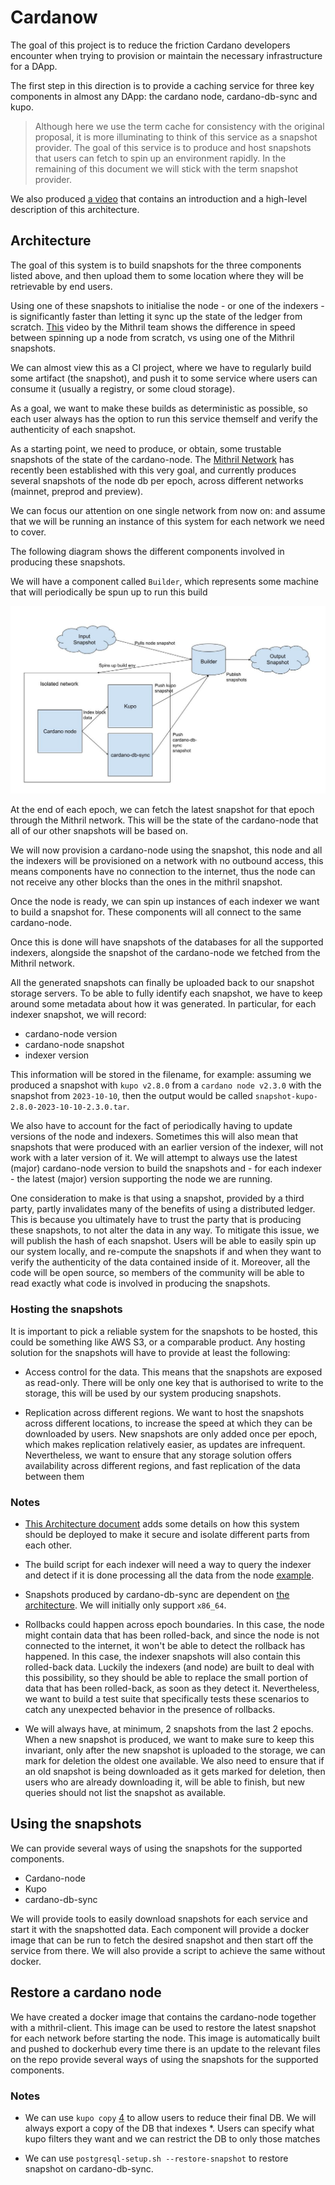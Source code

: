 # Cardanow


The goal of this project is to reduce the friction Cardano developers encounter when trying to provision or maintain the necessary infrastructure for a DApp. 

The first step in this direction is to provide a caching service for three key components in almost any DApp: the cardano node, cardano-db-sync and kupo.

> Although here we use the term cache for consistency with the original proposal, it is more illuminating to think of this service as a snapshot provider. The goal of this service is to produce and host snapshots that users can fetch to spin up an environment rapidly. In the remaining of this document we will stick with the term snapshot provider.

We also produced [a video](https://www.youtube.com/watch?v=xuwEbPUlZ-s) that contains an introduction and a high-level description of this architecture.


## Architecture

The goal of this system is to build snapshots for the three components listed above, and then upload them to some location where they will be retrievable by end users.

Using one of these snapshots to initialise the node - or one of the indexers - is significantly faster than letting it sync up the state of the ledger from scratch. [This](https://www.youtube.com/watch?v=5qjJNRgEzYo) video by the Mithril team shows the difference in speed between spinning up a node from scratch, vs using one of the Mithril snapshots.

We can almost view this as a CI project, where we have to regularly build some artifact (the snapshot), and push it to some service where users can consume it (usually a registry, or some cloud storage).

As a goal, we want to make these builds as deterministic as possible, so each user always has the option to run this service themself and verify the authenticity of each snapshot.

As a starting point, we need to produce, or obtain, some trustable snapshots of the state of the cardano-node.
The [Mithril Network][1] has recently been established with this very goal, and currently produces several snapshots of the node db per epoch, across different networks (mainnet, preprod and preview).

We can focus our attention on one single network from now on: and assume that we will be running an instance of this system for each network we need to cover.

The following diagram shows the different components involved in producing these snapshots.

We will have a component called `Builder`, which represents some machine that will periodically be spun up to run this build

![Arch](./docs/cardanow.jpg)

At the end of each epoch, we can fetch the latest snapshot for that epoch through the Mithril network. This will be the state of the cardano-node that all of our other snapshots will be based on.

We will now provision a cardano-node using the snapshot, this node and all the indexers will be provisioned on a network with no outbound access, this means components have no connection to the internet, thus the node can not receive any other blocks than the ones in the mithril snapshot.

Once the node is ready, we can spin up instances of each indexer we want to build a snapshot for. These components will all connect to the same cardano-node.

Once this is done will have snapshots of the databases for all the supported indexers, alongside the snapshot of the cardano-node we fetched from the Mithril network.

All the generated snapshots can finally be uploaded back to our snapshot storage servers. To be able to fully identify each snapshot, we have to keep around some metadata about how it was generated. In particular, for each indexer snapshot, we will record:

- cardano-node version
- cardano-node snapshot
- indexer version

This information will be stored in the filename, for example: assuming we produced a snapshot with `kupo v2.8.0` from a `cardano node v2.3.0` with the snapshot from `2023-10-10`, then the output would be called `snapshot-kupo-2.8.0-2023-10-10-2.3.0.tar`.

We also have to account for the fact of periodically having to update versions of the node and indexers. Sometimes this will also mean that snapshots that were produced with an earlier version of the indexer, will not work with a later version of it.
We will attempt to always use the latest (major) cardano-node version to build the snapshots and - for each indexer - the latest (major) version supporting the node we are running.

One consideration to make is that using a snapshot, provided by a third party, partly invalidates many of the benefits of using a distributed ledger. This is because you ultimately have to trust the party that is producing these snapshots, to not alter the data in any way.
To mitigate this issue, we will publish the hash of each snapshot. Users will be able to easily spin up our system locally, and re-compute the snapshots if and when they want to verify the authenticity of the data contained inside of it. Moreover, all the code will be open source, so members of the community will be able to read exactly what code is involved in producing the snapshots.

### Hosting the snapshots

It is important to pick a reliable system for the snapshots to be hosted, this could be something like AWS S3, or a comparable product.
Any hosting solution for the snapshots will have to provide at least the following:

- Access control for the data. This means that the snapshots are exposed as read-only. There will be only one key that is authorised to write to the storage, this will be used by our system producing snapshots.

- Replication across different regions. We want to host the snapshots across different locations, to increase the speed at which they can be downloaded by users. New snapshots are only added once per epoch, which makes replication relatively easier, as updates are infrequent. Nevertheless, we want to ensure that any storage solution offers availability across different regions, and fast replication of the data between them


### Notes

- [This Architecture document](./docs/Caching%20Infrastructure%20Architecture%20Design.pdf) adds some details on how this system should be deployed to make it secure and isolate different parts from each other.

- The build script for each indexer will need a way to query the indexer and detect if it is done processing all the data from the node [example][2].

- Snapshots produced by cardano-db-sync are dependent on [the architecture][3]. We will initially only support `x86_64`.

- Rollbacks could happen across epoch boundaries. In this case, the node might contain data that has been rolled-back, and since the node is not connected to the internet, it won't be able to detect the rollback has happened. In this case, the indexer snapshots will also contain this rolled-back data. Luckily the indexers (and node) are built to deal with this possibility, so they should be able to replace the small portion of data that has been rolled-back, as soon as they detect it. Nevertheless, we want to build a test suite that specifically tests these scenarios to catch any unexpected behavior in the presence of rollbacks.

- We will always have, at minimum, 2 snapshots from the last 2 epochs. When a new snapshot is produced, we want to make sure to keep this invariant, only after the new snapshot is uploaded to the storage, we can mark for deletion the oldest one available. We also need to ensure that if an old snapshot is being downloaded as it gets marked for deletion, then users who are already downloading it, will be able to finish, but new queries should not list the snapshot as available.

## Using the snapshots

We can provide several ways of using the snapshots for the supported components.

- Cardano-node
- Kupo
- cardano-db-sync

We will provide tools to easily download snapshots for each service and start it with the snapshotted data.
Each component will provide a docker image that can be run to fetch the desired snapshot and then start off the service from there.
We will also provide a script to achieve the same without docker.

## Restore a cardano node

We have created a docker image that contains the cardano-node together with a mithril-client. This image can be used to restore the latest snapshot for each network before starting the node. This image is automatically built and pushed to dockerhub every time there is an update to the relevant files on the repo provide several ways of using the snapshots for the supported components.

### Notes

- We can use `kupo copy` [4][4] to allow users to reduce their final DB. We will always export a copy of the DB that indexes *. Users can specify what kupo filters they want and we can restrict the DB to only those matches

- We can use  `postgresql-setup.sh --restore-snapshot` to restore snapshot on cardano-db-sync.


[1]: https://mithril.network/doc/
[2]: https://cardanosolutions.github.io/kupo/#operation/getHealth
[3]: https://github.com/input-output-hk/cardano-db-sync/blob/release/13.1.1.x/doc/state-snapshot.md#things-to-note
[4]: https://github.com/CardanoSolutions/kupo/blob/master/CHANGELOG.md#240---2023-02-23
